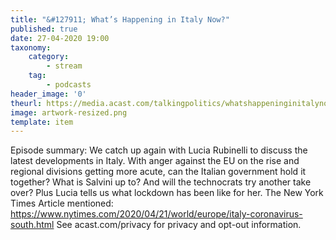 ```yaml
---
title: "&#127911; What’s Happening in Italy Now?"
published: true
date: 27-04-2020 19:00
taxonomy:
    category:
        - stream
    tag:
        - podcasts
header_image: '0'
theurl: https://media.acast.com/talkingpolitics/whatshappeninginitalynow-/media.mp3
image: artwork-resized.png
template: item
--- 
```

Episode summary: We catch up again with Lucia Rubinelli to discuss the latest developments in Italy. With anger against the EU on the rise and regional divisions getting more acute, can the Italian government hold it together? What is Salvini up to? And will the technocrats try another take over? Plus Lucia tells us what lockdown has been like for her. The New York Times Article mentioned: https://www.nytimes.com/2020/04/21/world/europe/italy-coronavirus-south.html See acast.com/privacy for privacy and opt-out information.
